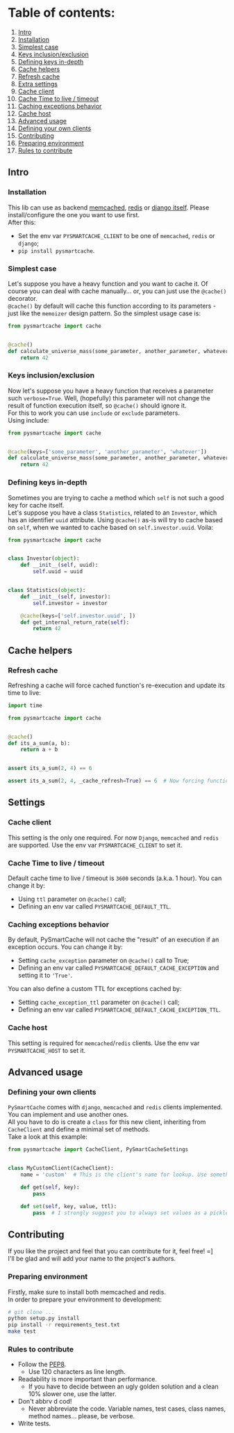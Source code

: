 # Table of contents:

1. [Intro](#intro)
  1. [Installation](#installation)
  2. [Simplest case](#simplest-case)
  3. [Keys inclusion/exclusion](#keys-inclusionexclusion)
  4. [Defining keys in-depth](#defining-keys-in-depth)
2. [Cache helpers](#cache-helpers)
  1. [Refresh cache](#refresh-cache)
3. [Extra settings](#extra-settings)
  1. [Cache client](#cache-client)
  2. [Cache Time to live / timeout](#cache-time-to-live--timeout)
  3. [Caching exceptions behavior](#caching-exceptions-behavior)
  4. [Cache host](#cache-host)
4. [Advanced usage](#advanced-usage)
  1. [Defining your own clients](#defining-your-own-clients)
5. [Contributing](#contributing)
  1. [Preparing environment](#preparing-environment)
  2. [Rules to contribute](#rules-to-contribute)



## Intro


### Installation
This lib can use as backend [memcached](http://memcached.org/), [redis](http://redis.io/) or [django itself](https://www.djangoproject.com/). Please install/configure the one you want to use first.     
After this:
* Set the env var `PYSMARTCACHE_CLIENT` to be one of `memcached`, `redis` or `django`;
* `pip install pysmartcache`.


### Simplest case
Let's suppose you have a heavy function and you want to cache it. Of course you can deal with cache manually... or, you can just use the `@cache()` decorator.   
`@cache()` by default will cache this function according to its parameters - just like the `memoizer` design pattern. So the simplest usage case is:
```python
from pysmartcache import cache


@cache()
def calculate_universe_mass(some_parameter, another_parameter, whatever):
    return 42
```


### Keys inclusion/exclusion
Now let's suppose you have a heavy function that receives a parameter such `verbose=True`. Well, (hopefully) this parameter will not change the result of function execution itself, so `@cache()` should ignore it.  
For this to work you can use `include` or `exclude` parameters.  
Using include:
```python
from pysmartcache import cache


@cache(keys=['some_parameter', 'another_parameter', 'whatever'])
def calculate_universe_mass(some_parameter, another_parameter, whatever, verbose=True):
    return 42
```


### Defining keys in-depth
Sometimes you are trying to cache a method which `self` is not such a good key for cache itself.  
Let's suppose you have a class `Statistics`, related to an `Investor`, which has an identifier `uuid` attribute. Using `@cache()` as-is will try to cache based on `self`, when we wanted to cache based on `self.investor.uuid`. Voila:
```python
from pysmartcache import cache


class Investor(object):
    def __init__(self, uuid):
        self.uuid = uuid


class Statistics(object):
    def __init__(self, investor):
        self.investor = investor

    @cache(keys=['self.investor.uuid', ])
    def get_internal_return_rate(self):
        return 42
```



## Cache helpers


### Refresh cache
Refreshing a cache will force cached function's re-execution and update its time to live:
```python
import time

from pysmartcache import cache


@cache()
def its_a_sum(a, b):
    return a + b


assert its_a_sum(2, 4) == 6

assert its_a_sum(2, 4, _cache_refresh=True) == 6  # Now forcing function execution again
```



## Settings


### Cache client
This setting is the only one required. For now `Django`, `memcached` and `redis` are supported. Use the env var `PYSMARTCACHE_CLIENT` to set it.


### Cache Time to live / timeout
Default cache time to live / timeout is `3600` seconds (a.k.a. 1 hour). You can change it by:
- Using `ttl` parameter on `@cache()` call;
- Defining an env var called `PYSMARTCACHE_DEFAULT_TTL`.  


### Caching exceptions behavior
By default, PySmartCache will not cache the "result" of an execution if an exception occurs. You can change it by:
- Setting `cache_exception` parameter on `@cache()` call to True;
- Defining an env var called `PYSMARTCACHE_DEFAULT_CACHE_EXCEPTION` and setting it to `'True'`.  

You can also define a custom TTL for exceptions cached by:
- Setting `cache_exception_ttl` parameter on `@cache()` call;
- Defining an env var called `PYSMARTCACHE_DEFAULT_CACHE_EXCEPTION_TTL`.  


### Cache host
This setting is required for `memcached`/`redis` clients. Use the env var `PYSMARTCACHE_HOST` to set it.



## Advanced usage


### Defining your own clients
`PySmartCache` comes with `django`, `memcached` and `redis` clients implemented. You can implement and use another ones.  
All you have to do is create a `class` for this new client, inheriting from `CacheClient` and define a minimal set of methods.  
Take a look at this example:
```python
from pysmartcache import CacheClient, PySmartCacheSettings


class MyCustomClient(CacheClient):
    name = 'custom'  # This is the client's name for lookup. Use something like 'memcached', 'redis', 'rds', 'mongodb', etc.

    def get(self, key):
        pass

    def set(self, key, value, ttl):
        pass  # I strongly suggest you to always set values as a pickle str (it avoids problems with data types, trust me)
```



## Contributing
If you like the project and feel that you can contribute for it, feel free!  =]  
I'll be glad and will add your name to the project's authors.


### Preparing environment
Firstly, make sure to install both memcached and redis.  
In order to prepare your environment to development:
```bash
# git clone ...
python setup.py install
pip install -r requirements_test.txt
make test
```


### Rules to contribute
* Follow the [PEP8](https://www.python.org/dev/peps/pep-0008/).
  * Use 120 characters as line length.
* Readability is more important than performance.
  * If you have to decide between an ugly golden solution and a clean 10% slower one, use the latter.
* Don't abbrv d cod!
  * Never abbreviate the code. Variable names, test cases, class names, method names... please, be verbose.
* Write tests.
